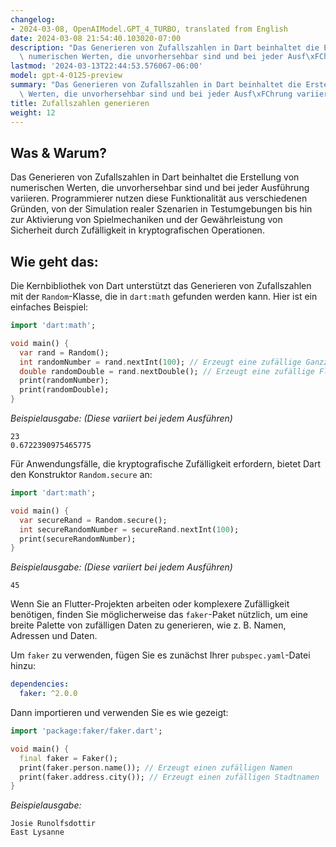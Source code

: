 ```yaml
---
changelog:
- 2024-03-08, OpenAIModel.GPT_4_TURBO, translated from English
date: 2024-03-08 21:54:40.103020-07:00
description: "Das Generieren von Zufallszahlen in Dart beinhaltet die Erstellung von\
  \ numerischen Werten, die unvorhersehbar sind und bei jeder Ausf\xFChrung variieren.\u2026"
lastmod: '2024-03-13T22:44:53.576067-06:00'
model: gpt-4-0125-preview
summary: "Das Generieren von Zufallszahlen in Dart beinhaltet die Erstellung von numerischen\
  \ Werten, die unvorhersehbar sind und bei jeder Ausf\xFChrung variieren."
title: Zufallszahlen generieren
weight: 12
---
```


## Was & Warum?
Das Generieren von Zufallszahlen in Dart beinhaltet die Erstellung von numerischen Werten, die unvorhersehbar sind und bei jeder Ausführung variieren. Programmierer nutzen diese Funktionalität aus verschiedenen Gründen, von der Simulation realer Szenarien in Testumgebungen bis hin zur Aktivierung von Spielmechaniken und der Gewährleistung von Sicherheit durch Zufälligkeit in kryptografischen Operationen.

## Wie geht das:

Die Kernbibliothek von Dart unterstützt das Generieren von Zufallszahlen mit der `Random`-Klasse, die in `dart:math` gefunden werden kann. Hier ist ein einfaches Beispiel:

```dart
import 'dart:math';

void main() {
  var rand = Random();
  int randomNumber = rand.nextInt(100); // Erzeugt eine zufällige Ganzzahl zwischen 0 und 99
  double randomDouble = rand.nextDouble(); // Erzeugt eine zufällige Fließkommazahl zwischen 0.0 und 1.0
  print(randomNumber);
  print(randomDouble);
}
```

*Beispielausgabe: (Diese variiert bei jedem Ausführen)*

```
23
0.6722390975465775
```

Für Anwendungsfälle, die kryptografische Zufälligkeit erfordern, bietet Dart den Konstruktor `Random.secure` an:

```dart
import 'dart:math';

void main() {
  var secureRand = Random.secure();
  int secureRandomNumber = secureRand.nextInt(100);
  print(secureRandomNumber);
}
```

*Beispielausgabe: (Diese variiert bei jedem Ausführen)*

```
45
```

Wenn Sie an Flutter-Projekten arbeiten oder komplexere Zufälligkeit benötigen, finden Sie möglicherweise das `faker`-Paket nützlich, um eine breite Palette von zufälligen Daten zu generieren, wie z. B. Namen, Adressen und Daten.

Um `faker` zu verwenden, fügen Sie es zunächst Ihrer `pubspec.yaml`-Datei hinzu:

```yaml
dependencies:
  faker: ^2.0.0
```

Dann importieren und verwenden Sie es wie gezeigt:

```dart
import 'package:faker/faker.dart';

void main() {
  final faker = Faker();
  print(faker.person.name()); // Erzeugt einen zufälligen Namen
  print(faker.address.city()); // Erzeugt einen zufälligen Stadtnamen
}
```

*Beispielausgabe:*

```
Josie Runolfsdottir
East Lysanne
```
